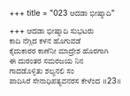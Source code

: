 +++
title = "023 ಆದಡಾ ಭೀಷ್ಮಾದಿ"

+++
ಆದಡಾ ಭೀಷ್ಮಾದಿ ಸುಭಟರು  
ಕಾದಿ ನೆಗ್ಗಿದ ಕಳನ ಹೊಗುವಡೆ  
ಕೈದುಕಾರರ ಕಾಣೆನೀ ಮಾದ್ರೇಶ ಹೊರಗಾಗಿ  
ಈ ದುರಂತರ ಸಮರಜಯ ನಿನ  
ಗಾದಡೊಳ್ಳಿತು ಶಲ್ಯನಲಿ ಸಂ  
ಪಾದಿಸಿರೆ ಸೇನಾಧಿಪತ್ಯವನರಸ ಕೇಳೆಂದ    ॥23॥